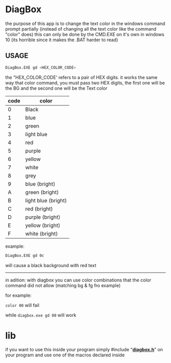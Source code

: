 # DiagBox

the purpose of this app is to change the text color in the windows command prompt partially (instead of changing all the text color like the command "color" does)
this can only be done by the CMD.EXE on it's own in windows 10 (its horrible since it makes the .BAT harder to read) 

## USAGE

```bash
DiagBox.EXE gd <HEX_COLOR_CODE> 
```
 

the "HEX_COLOR_CODE' refers to a pair of HEX digits.
    it works the same way that color command, you must pass two HEX digits, the first one will be the BG and the second one will be the Text color

 code | color
 ---- | -----
0|Black
1|blue 
2|green 
3|light blue  
4|red   
5|purple
6|yellow 
7|white
8|grey
9|blue (bright)
A|green (bright)
B|light blue (bright)
C|red (bright)
D|purple (bright)
E|yellow (bright)
F|white (bright)



example:
```cmd    
DiagBox.EXE gd 0c
```
will cause a black background with red text



--- 

in adition:
with diagbox you can use color combinations that the color command did not allow (matching bg & fg fro example)

for example:

`color 00` will fail

while `diagbox.exe gd 00` will work

# lib

if you want to use this inside your program simply #include "[__diagbox.h__](https://github.com/israpps/DiagBox/blob/main/diagbox.h)" on your program and use one of the macros declared inside

